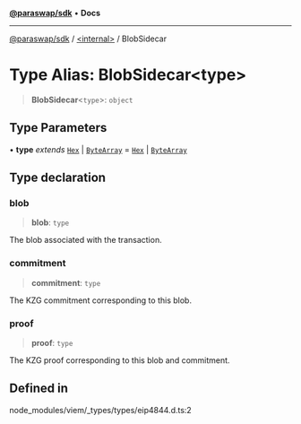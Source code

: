 [**@paraswap/sdk**](../../README.md) • **Docs**

***

[@paraswap/sdk](../../globals.md) / [\<internal\>](../README.md) / BlobSidecar

# Type Alias: BlobSidecar\<type\>

> **BlobSidecar**\<`type`\>: `object`

## Type Parameters

• **type** *extends* [`Hex`](Hex.md) \| [`ByteArray`](ByteArray.md) = [`Hex`](Hex.md) \| [`ByteArray`](ByteArray.md)

## Type declaration

### blob

> **blob**: `type`

The blob associated with the transaction.

### commitment

> **commitment**: `type`

The KZG commitment corresponding to this blob.

### proof

> **proof**: `type`

The KZG proof corresponding to this blob and commitment.

## Defined in

node\_modules/viem/\_types/types/eip4844.d.ts:2
